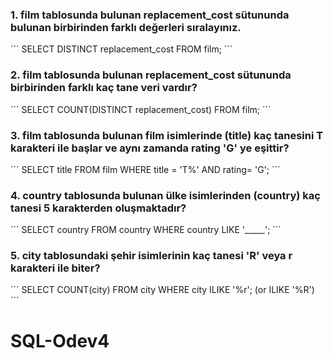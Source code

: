 ### 1. film tablosunda bulunan replacement_cost sütununda bulunan birbirinden farklı değerleri sıralayınız.

´´´
SELECT DISTINCT replacement_cost FROM film;
´´´

### 2. film tablosunda bulunan replacement_cost sütununda birbirinden farklı kaç tane veri vardır?

´´´
SELECT COUNT(DISTINCT replacement_cost) FROM film; 
´´´

### 3. film tablosunda bulunan film isimlerinde (title) kaç tanesini T karakteri ile başlar ve aynı zamanda rating 'G' ye eşittir?
´´´
SELECT title FROM film WHERE title = 'T%' AND rating= 'G';
´´´
### 4.  country tablosunda bulunan ülke isimlerinden (country) kaç tanesi 5 karakterden oluşmaktadır?
´´´
SELECT country FROM country WHERE country LIKE '_____';
´´´
### 5. city tablosundaki şehir isimlerinin kaç tanesi 'R' veya r karakteri ile biter?
´´´
SELECT COUNT(city) FROM city WHERE city ILIKE '%r'; (or ILIKE '%R')
´´´







# SQL-Odev4